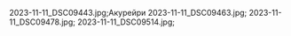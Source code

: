 2023-11-11_DSC09443.jpg;Акурейри
2023-11-11_DSC09463.jpg;
2023-11-11_DSC09478.jpg;
2023-11-11_DSC09514.jpg;